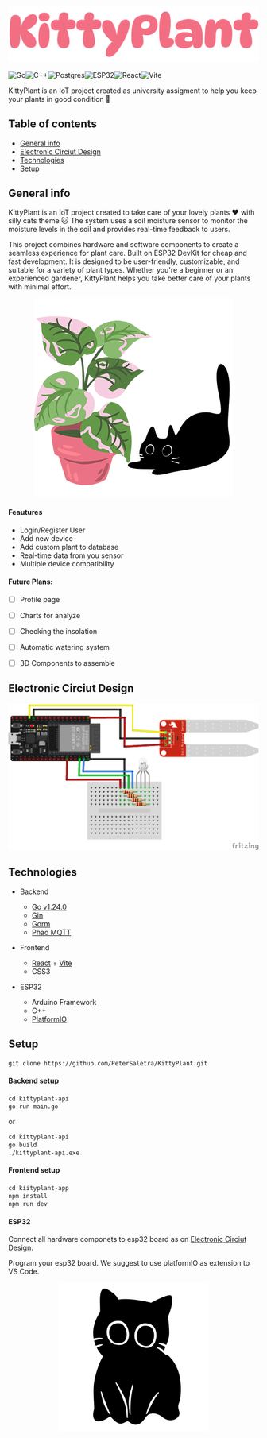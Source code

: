 ![logo](/kittyplant-app/src/assets/kittyplant-logo.png)

![Go](https://img.shields.io/badge/go-%2300ADD8.svg?style=for-the-badge&logo=go&logoColor=white)![C++](https://img.shields.io/badge/c++-%2300599C.svg?style=for-the-badge&logo=c%2B%2B&logoColor=white)![Postgres](https://img.shields.io/badge/postgres-%23316192.svg?style=for-the-badge&logo=postgresql&logoColor=white)![ESP32](https://img.shields.io/badge/ESP32-informational?style=for-the-badge&logo=Arduino&logoColor=white&color=00979D)![React](https://img.shields.io/badge/-React-45b8d8?style=for-the-badge&logo=react&logoColor=white)![Vite](https://img.shields.io/badge/Vite-646CFF?style=for-the-badge&logo=Vite&logoColor=white)

KittyPlant is an IoT project created as university assigment to help you keep your plants in good condition :muscle:

## Table of contents
* [General info](#general-info)
* [Electronic Circiut Design](#electronic-circiut-design)
* [Technologies](#technologies)
* [Setup](#setup)

## General info

KittyPlant is an IoT project created to take care of your lovely plants :heart: with silly cats theme :cat:
The system uses a soil moisture sensor to monitor the moisture levels in the soil and provides real-time feedback to users.

This project combines hardware and software components to create a seamless experience for plant care. Built on ESP32 DevKit for cheap and fast development. It is designed to be user-friendly, customizable, and suitable for a variety of plant types. Whether you're a beginner or an experienced gardener, KittyPlant helps you take better care of your plants with minimal effort.

<p align="center" width="100%">
<img src="/img/kittyandplant.png" alt="kittyandplant"/>
</p>

#### Feautures
- Login/Register User
- Add new device
- Add custom plant to database
- Real-time data from you sensor
- Multiple device compatibility

#### Future Plans:
- [ ] Profile page
- [ ] Charts for analyze
- [ ] Checking the insolation
- [ ] Automatic watering system
- [ ] 3D Components to assemble



## Electronic Circiut Design

![circuit_img](/img/hardware_design.png)

## Technologies

- Backend
    - [Go v1.24.0](https://go.dev/)
    - [Gin](https://gin-gonic.com/)
    - [Gorm](https://gorm.io/)
    - [Phao MQTT](https://github.com/eclipse-paho/paho.mqtt.golang)

- Frontend
    - [React](https://react.dev/) + [Vite](https://vite.dev/)
    - CSS3

- ESP32
    - Arduino Framework
    - C++
    - [PlatformIO](https://platformio.org/)

## Setup

```
git clone https://github.com/PeterSaletra/KittyPlant.git
```

#### Backend setup

```
cd kittyplant-api
go run main.go
```

or 

```
cd kittyplant-api
go build
./kittyplant-api.exe
```

#### Frontend setup

```
cd kiityplant-app
npm install
npm run dev
```

#### ESP32

Connect all hardware componets to esp32 board as on [Electronic Circiut Design](#electronic-circiut-design).

Program your esp32 board. We suggest to use platformIO as extension to VS Code.

<p align="center" width="100%">
<img src="/img/kittymain.png" alt="kittymain"/>
</p>
